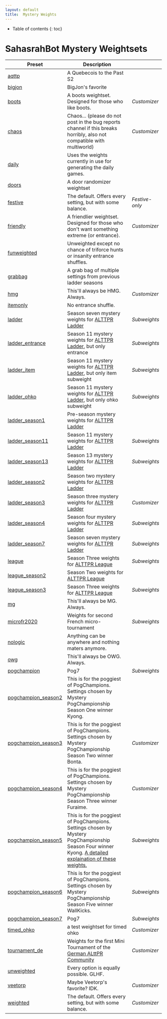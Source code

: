 ```yaml
---
layout: default
title:  Mystery Weights
---
```

* Table of contents
{: toc}
# SahasrahBot Mystery Weightsets

| Preset | Description | |
|---|---|---|
| [aqttp](https://github.com/tcprescott/sahasrahbot/blob/master/weights/aqttp.yaml) | A Quebecois to the Past S2 |  |
| [bigjon](https://github.com/tcprescott/sahasrahbot/blob/master/weights/bigjon.yaml) | BigJon's favorite |  |
| [boots](https://github.com/tcprescott/sahasrahbot/blob/master/weights/boots.yaml) | A boots weightset.  Designed for those who like boots. | *Customizer* |
| [chaos](https://github.com/tcprescott/sahasrahbot/blob/master/weights/chaos.yaml) | Chaos... (please do not post in the bug reports channel if this breaks horribly, also not compatible with multiworld) | *Customizer* |
| [daily](https://github.com/tcprescott/sahasrahbot/blob/master/weights/daily.yaml) | Uses the weights currently in use for generating the daily games. |  |
| [doors](https://github.com/tcprescott/sahasrahbot/blob/master/weights/doors.yaml) | A door randomizer weightset |  |
| [festive](https://github.com/tcprescott/sahasrahbot/blob/master/weights/festive.yaml) | The default.  Offers every setting, but with some balance. | *Festive-only* |
| [friendly](https://github.com/tcprescott/sahasrahbot/blob/master/weights/friendly.yaml) | A friendlier weightset.  Designed for those who don't want something extreme (or entrance). | *Customizer* |
| [funweighted](https://github.com/tcprescott/sahasrahbot/blob/master/weights/funweighted.yaml) | Unweighted except no chance of triforce hunts or insanity entrance shuffles. |  |
| [grabbag](https://github.com/tcprescott/sahasrahbot/blob/master/weights/grabbag.yaml) | A grab bag of multiple settings from previous ladder seasons |  |
| [hmg](https://github.com/tcprescott/sahasrahbot/blob/master/weights/hmg.yaml) | This'll always be HMG.  Always. | *Customizer* |
| [itemonly](https://github.com/tcprescott/sahasrahbot/blob/master/weights/itemonly.yaml) | No entrance shuffle. |  |
| [ladder](https://github.com/tcprescott/sahasrahbot/blob/master/weights/ladder.yaml) | Season seven mystery weights for [ALTTPR Ladder](https://discord.gg/Jy7Srva) | *Subweights* |
| [ladder_entrance](https://github.com/tcprescott/sahasrahbot/blob/master/weights/ladder_entrance.yaml) | Season 11 mystery weights for [ALTTPR Ladder](https://discord.gg/Jy7Srva), but only entrance | *Subweights* |
| [ladder_item](https://github.com/tcprescott/sahasrahbot/blob/master/weights/ladder_item.yaml) | Season 11 mystery weights for [ALTTPR Ladder](https://discord.gg/Jy7Srva), but only item subweight | *Subweights* |
| [ladder_ohko](https://github.com/tcprescott/sahasrahbot/blob/master/weights/ladder_ohko.yaml) | Season 11 mystery weights for [ALTTPR Ladder](https://discord.gg/Jy7Srva), but only ohko subweight | *Subweights* |
| [ladder_season1](https://github.com/tcprescott/sahasrahbot/blob/master/weights/ladder_season1.yaml) | Pre-season mystery weights for [ALTTPR Ladder](https://discord.gg/Jy7Srva) |  |
| [ladder_season11](https://github.com/tcprescott/sahasrahbot/blob/master/weights/ladder_season11.yaml) | Season 11 mystery weights for [ALTTPR Ladder](https://discord.gg/Jy7Srva) | *Subweights* |
| [ladder_season13](https://github.com/tcprescott/sahasrahbot/blob/master/weights/ladder_season13.yaml) | Season 13 mystery weights for [ALTTPR Ladder](https://discord.gg/Jy7Srva) | *Subweights* |
| [ladder_season2](https://github.com/tcprescott/sahasrahbot/blob/master/weights/ladder_season2.yaml) | Season two mystery weights for [ALTTPR Ladder](https://discord.gg/Jy7Srva) |  |
| [ladder_season3](https://github.com/tcprescott/sahasrahbot/blob/master/weights/ladder_season3.yaml) | Season three mystery weights for [ALTTPR Ladder](https://discord.gg/Jy7Srva) | *Customizer* |
| [ladder_season4](https://github.com/tcprescott/sahasrahbot/blob/master/weights/ladder_season4.yaml) | Season four mystery weights for [ALTTPR Ladder](https://discord.gg/Jy7Srva) | *Subweights* |
| [ladder_season7](https://github.com/tcprescott/sahasrahbot/blob/master/weights/ladder_season7.yaml) | Season seven mystery weights for [ALTTPR Ladder](https://discord.gg/Jy7Srva) | *Subweights* |
| [league](https://github.com/tcprescott/sahasrahbot/blob/master/weights/league.yaml) | Season Three weights for [ALTTPR League](https://alttprleague.com) | *Subweights* |
| [league_season2](https://github.com/tcprescott/sahasrahbot/blob/master/weights/league_season2.yaml) | Season Two weights for [ALTTPR League](https://alttprleague.com) |  |
| [league_season3](https://github.com/tcprescott/sahasrahbot/blob/master/weights/league_season3.yaml) | Season Three weights for [ALTTPR League](https://alttprleague.com) | *Subweights* |
| [mg](https://github.com/tcprescott/sahasrahbot/blob/master/weights/mg.yaml) | This'll always be MG.  Always. |  |
| [microfr2020](https://github.com/tcprescott/sahasrahbot/blob/master/weights/microfr2020.yaml) | Weights for second French micro-tournament | *Subweights* |
| [nologic](https://github.com/tcprescott/sahasrahbot/blob/master/weights/nologic.yaml) | Anything can be anywhere and nothing maters anymore. |  |
| [owg](https://github.com/tcprescott/sahasrahbot/blob/master/weights/owg.yaml) | This'll always be OWG.  Always. |  |
| [pogchampion](https://github.com/tcprescott/sahasrahbot/blob/master/weights/pogchampion.yaml) | Pog7 | *Subweights* |
| [pogchampion_season2](https://github.com/tcprescott/sahasrahbot/blob/master/weights/pogchampion_season2.yaml) | This is for the poggiest of PogChampions.  Settings chosen by Mystery PogChampionship Season One winner Kyong. |  |
| [pogchampion_season3](https://github.com/tcprescott/sahasrahbot/blob/master/weights/pogchampion_season3.yaml) | This is for the poggiest of PogChampions.  Settings chosen by Mystery PogChampionship Season Two winner Bonta. | *Customizer* |
| [pogchampion_season4](https://github.com/tcprescott/sahasrahbot/blob/master/weights/pogchampion_season4.yaml) | This is for the poggiest of PogChampions.  Settings chosen by Mystery PogChampionship Season Three winner Furaime. | *Customizer* |
| [pogchampion_season5](https://github.com/tcprescott/sahasrahbot/blob/master/weights/pogchampion_season5.yaml) | This is for the poggiest of PogChampions.  Settings chosen by Mystery PogChampionship Season Four winner Kyong. [A detailed explaination of these weights.](https://docs.google.com/document/d/e/2PACX-1vRBDSdm-_vulcTkcZS-eP7vOTmTJzmpNjfsbKxR9hSqf7vcssDRzf_6qyoWpLciVf86sBTgJXS9_Vlr/pub)  | *Subweights* |
| [pogchampion_season6](https://github.com/tcprescott/sahasrahbot/blob/master/weights/pogchampion_season6.yaml) | This is for the poggiest of PogChampions.  Settings chosen by Mystery PogChampionship Season Five winner WallKicks.  | *Subweights* |
| [pogchampion_season7](https://github.com/tcprescott/sahasrahbot/blob/master/weights/pogchampion_season7.yaml) | Pog7 | *Subweights* |
| [timed_ohko](https://github.com/tcprescott/sahasrahbot/blob/master/weights/timed_ohko.yaml) | a test weightset for timed ohko | *Customizer* |
| [tournament_de](https://github.com/tcprescott/sahasrahbot/blob/master/weights/tournament_de.yaml) | Weights for the first Mini Tournament of the [German ALttPR Community](https://discord.gg/5zuANcS) | *Customizer* |
| [unweighted](https://github.com/tcprescott/sahasrahbot/blob/master/weights/unweighted.yaml) | Every option is equally possible.  GLHF. |  |
| [veetorp](https://github.com/tcprescott/sahasrahbot/blob/master/weights/veetorp.yaml) | Maybe Veetorp's favorite? IDK. | *Customizer* |
| [weighted](https://github.com/tcprescott/sahasrahbot/blob/master/weights/weighted.yaml) | The default.  Offers every setting, but with some balance. | *Customizer* |
